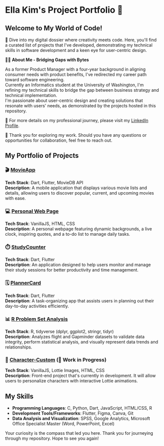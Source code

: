 # Ella Kim's Project Portfolio 🌟

## Welcome to My World of Code!

🚀 Dive into my digital dossier where creativity meets code. Here, you'll find a curated list of projects that I've developed, demonstrating my technical skills in software development and a keen eye for user-centric design.

👩‍💻 **About Me - Bridging Gaps with Bytes**

As a former Product Manager with a four-year background in aligning consumer needs with product benefits, I've redirected my career path toward software engineering.\
Currently an Informatics student at the University of Washington, I'm refining my technical skills to bridge the gap between business strategy and technical implementation.\
I'm passionate about user-centric design and creating solutions that resonate with users' needs, as demonstrated by the projects hosted in this repository.

🔗 For more details on my professional journey, please visit my [LinkedIn Profile](https://www.linkedin.com/in/ellakim913/).

🤝 Thank you for exploring my work. Should you have any questions or opportunities for collaboration, feel free to reach out.

## My Portfolio of Projects

### 🎬 [MovieApp](https://github.com/Ella-Kim913/movieapp)
**Tech Stack**: Dart, Flutter, MovieDB API  
**Description**: A mobile application that displays various movie lists and details, allowing users to discover popular, current, and upcoming movies with ease.

### 💻 [Personal Web Page](https://github.com/Ella-Kim913/Ella-Kim913.github.io)
**Tech Stack**: VanillaJS, HTML, CSS  
**Description**: A personal webpage featuring dynamic backgrounds, a live clock, inspiring quotes, and a to-do list to manage daily tasks.

### ⏱️ [StudyCounter](https://github.com/Ella-Kim913/StudyCounter)
**Tech Stack**: Dart, Flutter  
**Description**: An application designed to help users monitor and manage their study sessions for better productivity and time management.

### 🗓️ [PlannerCard](https://github.com/Ella-Kim913/PlannerCard)
**Tech Stack**: Dart, Flutter  
**Description**: A task-organizing app that assists users in planning out their day-to-day activities efficiently.

### 📊 [R Problem Set Analysis](https://github.com/Ella-Kim913/R-ProblemSet)
**Tech Stack**: R, tidyverse (dplyr, ggplot2, stringr, tidyr)  
**Description**: Analyzes flight and Gapminder datasets to validate data integrity, perform statistical analysis, and visually represent data trends and relationships.

### 🎨 [Character-Custom](https://github.com/Ella-Kim913/Character-Custom) (🚧 Work in Progress)
**Tech Stack**: VanillaJS, Lottie Images, HTML, CSS  
**Description**: Front-end project that's currently in development. It will allow users to personalize characters with interactive Lottie animations.

## My Skills

- **Programming Languages**: C, Python, Dart, JavaScript, HTML/CSS, R
- **Development Tools/Frameworks**: Flutter, Figma, Canva, Git
- **Data Analysis and Visualization**: SPSS, Google Analytics, Microsoft Office Specialist Master (Word, PowerPoint, Excel)

Your curiosity is the compass that led you here. Thank you for journeying through my repository. Hope to see you again!


